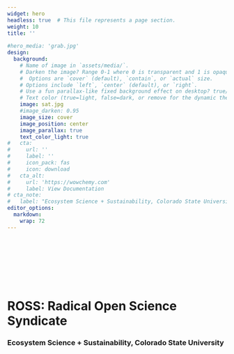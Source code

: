 ```yaml
---
widget: hero
headless: true  # This file represents a page section.
weight: 10
title: ''
        
#hero_media: 'grab.jpg'
design:
  background:
    # Name of image in `assets/media/`.
    # Darken the image? Range 0-1 where 0 is transparent and 1 is opaque.
    #  Options are `cover` (default), `contain`, or `actual` size.
    # Options include `left`, `center` (default), or `right`.
    # Use a fun parallax-like fixed background effect on desktop? true/false
    # Text color (true=light, false=dark, or remove for the dynamic theme color).
    image: sat.jpg
    #image_darken: 0.95
    image_size: cover
    image_position: center
    image_parallax: true
    text_color_light: true
#   cta:
#     url: ''
#     label: ''
#     icon_pack: fas
#     icon: download
#   cta_alt:
#     url: 'https://wowchemy.com'
#     label: View Documentation
# cta_note:
#   label: "Ecosystem Science + Sustainability, Colorado State University"
editor_options: 
  markdown: 
    wrap: 72
---
```


<br> <br> <br> <br> <br> <br>

# **ROSS: Radical Open Science Syndicate**

### Ecosystem Science + Sustainability, Colorado State University

<br> <br> <br> <br> <br> <br>
